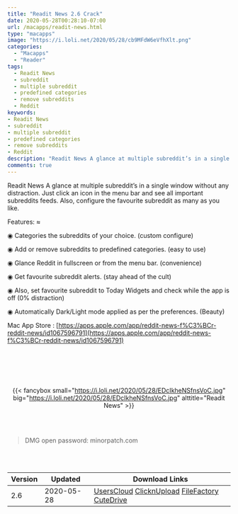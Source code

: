 ```yaml
---
title: "Readit News 2.6 Crack"
date: 2020-05-28T00:28:10-07:00
url: /macapps/readit-news.html
type: "macapps"
image: "https://i.loli.net/2020/05/28/cb9MFdW6eVfhXlt.png"
categories:
  - "Macapps"
  - "Reader"
tags:
  - Readit News
  - subreddit
  - multiple subreddit
  - predefined categories
  - remove subreddits
  - Reddit
keywords:
- Readit News
- subreddit
- multiple subreddit
- predefined categories
- remove subreddits
- Reddit
description: "Readit News A glance at multiple subreddit’s in a single window without any distraction. Just click an icon in the menu bar and see all important subreddits feeds"
comments: true
---
```


Readit News A glance at multiple subreddit’s in a single window without any distraction. Just click an icon in the menu bar and see all important subreddits feeds. Also, configure the favourite subreddit as many as you like.

Features: ≈

◉ Categories the subreddits of your choice. (custom configure)

◉ Add or remove subreddits to predefined categories. (easy to use)

◉ Glance Reddit in fullscreen or from the menu bar. (convenience)

◉ Get favourite subreddit alerts. (stay ahead of the cult)

◉ Also, set favourite subreddit to Today Widgets and check while the app is off (0% distraction)

◉ Automatically Dark/Light mode applied as per the preferences. (Beauty)

Mac App Store : [https://apps.apple.com/app/reddit-news-f%C3%BCr-reddit-news/id1067596791](https://apps.apple.com/app/reddit-news-f%C3%BCr-reddit-news/id1067596791)

<br/>
<br/>
<script async src="https://pagead2.googlesyndication.com/pagead/js/adsbygoogle.js"></script>
<ins class="adsbygoogle"
     style="display:block; text-align:center;"
     data-ad-layout="in-article"
     data-ad-format="fluid"
     data-ad-client="ca-pub-8746275014476192"
     data-ad-slot="5144997159"></ins>
<script>
     (adsbygoogle = window.adsbygoogle || []).push({});
</script>
<br/>
<br/>


<center>

{{< fancybox small="https://i.loli.net/2020/05/28/EDcIkheNSfnsVoC.jpg" big="https://i.loli.net/2020/05/28/EDcIkheNSfnsVoC.jpg" alttitle="Readit News" >}}

</center>

<br/>
<br/>


> DMG open password: minorpatch.com

<br/>

<br/>
<div id="history_version" class="history_version">

| Version | Updated | Download Links |
| ---- | ---- | ---- |
| 2.6 | 2020-05-28 | [UsersCloud](https://ouo.io/KodtFi6)   [ClicknUpload](https://ouo.io/l3YFq9)   [FileFactory](https://ouo.io/HXnjl4)   [CuteDrive](https://ouo.io/IvyKru) |

</div>
